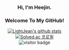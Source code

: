 <div align=center>

### Hi, I'm Heejin.
### Welcome To My GitHub!
[![LightJean's github stats](https://github-readme-stats.vercel.app/api?username=lightjean)](https://github.com/anuraghazra/github-readme-stats)   
[![Solved.ac 프로필](http://mazassumnida.wtf/api/v2/generate_badge?boj=lightjean)](https://solved.ac/lightjean)   
![visitor badge](https://visitor-badge.glitch.me/badge?page_id=lightjean.visitor-badge)   
